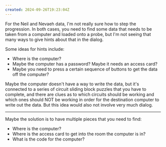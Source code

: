 ```yaml
---
created: 2024-09-26T19:23:04Z
---
```


For the Neil and Nevaeh data, I'm not really sure how to step the progression. In both cases, you need to find some data that needs to be taken from a computer and loaded onto a probe, but I'm not seeing that many ways to give hints about that in the dialog.

Some ideas for hints include:
- Where is the computer?
- Maybe the computer has a password? Maybe it needs an access card?
- Maybe you need to press a certain sequence of buttons to get the data off the computer?

Maybe the computer doesn't have a way to write the data, but it's connected to a series of circuit sliding block puzzles that you have to complete, and there are clues as to which circuits should be working and which ones should NOT be working in order for the destination computer to write out the data. But this idea would also not involve very much dialog.

---

Maybe the solution is to have multiple pieces that you need to find:
- Where is the computer?
- Where is the access card to get into the room the computer is in?
- What is the code for the computer?